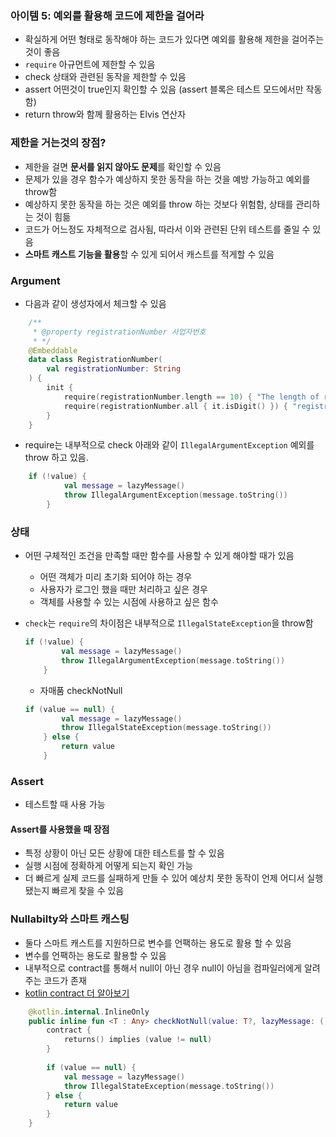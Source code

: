 ### 아이템 5: 예외를 활용해 코드에 제한을 걸어라

- 확실하게 어떤 형태로 동작해야 하는 코드가 있다면 예외를 활용해 제한을 걸어주는 것이 좋음
- `require` 아규먼트에 제한할 수 있음
- check 상태와 관련된 동작을 제한할 수 있음
- assert 어떤것이 true인지 확인할 수 있음 (assert 블록은 테스트 모드에서만 작동함)
- return throw와 함께 활용하는 Elvis 연산자
    
### 제한을 거는것의 장점?
    
- 제한을 걸면 **문서를 읽지 않아도 문제**를 확인할 수 있음
- 문제가 있을 경우 함수가 예상하지 못한 동작을 하는 것을 예방 가능하고 예외를 throw함
- 예상하지 못한 동작을 하는 것은 예외를 throw 하는 것보다 위험함, 상태를 관리하는 것이 힘듦
- 코드가 어느정도 자체적으로 검사됨, 따라서 이와 관련된 단위 테스트를 줄일 수 있음
- **스마트 캐스트 기능을 활용**할 수 있게 되어서 캐스트를 적게할 수 있음
    
### Argument
    
 - 다음과 같이 생성자에서 체크할 수 있음
    
```kotlin
    /**
     * @property registrationNumber 사업자번호
     * */
    @Embeddable
    data class RegistrationNumber(
        val registrationNumber: String
    ) {
        init {
            require(registrationNumber.length == 10) { "The length of registration number can only 10" }
            require(registrationNumber.all { it.isDigit() }) { "registration number can only digit" }
        }
    }
```
    
- require는 내부적으로 check 아래와 같이 `IllegalArgumentException` 예외를 throw 하고 있음.
    
```kotlin
    if (!value) {
            val message = lazyMessage()
            throw IllegalArgumentException(message.toString())
        }
```
    
### 상태
    
- 어떤 구체적인 조건을 만족할 때만 함수를 사용할 수 있게 해야할 때가 있음
    - 어떤 객체가 미리 초기화 되어야 하는 경우
    - 사용자가 로그인 했을 때만 처리하고 싶은 경우
    - 객체를 사용할 수 있는 시점에 사용하고 싶은 함수

- `check`는 `require`의 차이점은 내부적으로 `IllegalStateException`을 throw함
    
    ```kotlin
    if (!value) {
            val message = lazyMessage()
            throw IllegalArgumentException(message.toString())
        }
    ```
    
    - 자매품 checkNotNull
    
    ```kotlin
    if (value == null) {
            val message = lazyMessage()
            throw IllegalStateException(message.toString())
        } else {
            return value
        }
    ```
    
### Assert
    
- 테스트할 때 사용 가능  

#### Assert를 사용했을 때 장점

- 특정 상황이 아닌 모든 상황에 대한 테스트를 할 수 있음
- 실행 시점에 정확하게 어떻게 되는지 확인 가능
- 더 빠르게 실제 코드를 실패하게 만들 수 있어 예상치 못한 동작이 언제 어디서 실행됐는지 빠르게 찾을 수 있음
    
### Nullabilty와 스마트 캐스팅
    
- 둘다 스마트 캐스트를 지원하므로 변수를 언팩하는 용도로 활용 할 수 있음
- 변수를 언팩하는 용도로 활용할 수 있음
- 내부적으로 contract를 통해서 null이 아닌 경우 null이 아님을 컴파일러에게 알려주는 코드가 존재
- [kotlin contract 더 알아보기](https://www.baeldung.com/kotlin/contracts)
    
```kotlin
    @kotlin.internal.InlineOnly
    public inline fun <T : Any> checkNotNull(value: T?, lazyMessage: () -> Any): T {
        contract {
            returns() implies (value != null)
        }
    
        if (value == null) {
            val message = lazyMessage()
            throw IllegalStateException(message.toString())
        } else {
            return value
        }
    }
```
